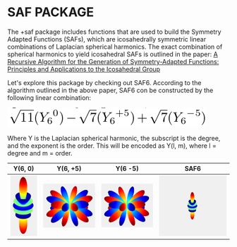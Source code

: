 # SAF PACKAGE

The +saf package includes functions that are used to build the Symmetry Adapted Functions (SAFs), which are icosahedrally symmetric linear combinations of Laplacian spherical harmonics. The exact combination of spherical harmonics to yield icosahedral SAFs is outlined in the paper: [A Recursive Algorithm for the Generation of Symmetry-Adapted Functions: Principles and Applications to the Icosahedral Group](http://scripts.iucr.org/cgi-bin/paper?S0108767395012578)

Let's explore this package by checking out SAF6. According to the algorithm outlined in the above paper, SAF6 con be constructed by the following linear combination:

![](../media/saf6_formula.png)

Where Y is the Laplacian spherical harmonic, the subscript is the degree, and the exponent is the order. This will be encoded as Y(l, m), where l = degree and m = order.

| Y(6, 0) | Y(6, +5) | Y(6 -5) | SAF6 |
| --- | --- | --- | --- |
| ![](../media/y60.png) |![](../media/y65.png) | ![](../media/y6_5.png) | ![](../media/saf6_animation.gif) |

